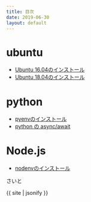 ```yaml
---
title: 目次
date: 2019-06-30
layout: default
---
```

# ubuntu

- [Ubuntu 16.04のインストール](20190629_1)
- [Ubuntu 18.04のインストール](20190626_1)
  

# python

- [pyenvのインストール](20190627_1)
- [python の async/await](20190622_2)

# Node.js

- [nodenvのインストール](20190628_1)

さいと

{{ site | jsonify }}


